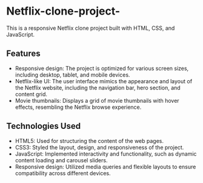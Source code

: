 # Netflix-clone-project-
This is a responsive Netflix clone project built with HTML, CSS, and JavaScript.

## Features

- Responsive design: The project is optimized for various screen sizes, including desktop, tablet, and mobile devices.
- Netflix-like UI: The user interface mimics the appearance and layout of the Netflix website, including the navigation bar, hero section, and content grid.
- Movie thumbnails: Displays a grid of movie thumbnails with hover effects, resembling the Netflix browse experience.

## Technologies Used

- HTML5: Used for structuring the content of the web pages.
- CSS3: Styled the layout, design, and responsiveness of the project.
- JavaScript: Implemented interactivity and functionality, such as dynamic content loading and carousel sliders.
- Responsive design: Utilized media queries and flexible layouts to ensure compatibility across different devices.
